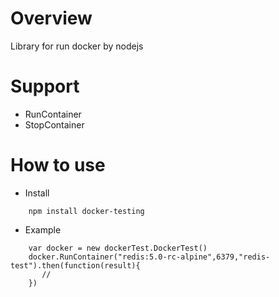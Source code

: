 # Overview
Library for run docker by nodejs

# Support
* RunContainer
* StopContainer

# How to use
- Install
```
    npm install docker-testing
```

- Example
```
    var docker = new dockerTest.DockerTest()
    docker.RunContainer("redis:5.0-rc-alpine",6379,"redis-test").then(function(result){
       //
    })

```
